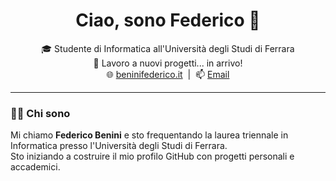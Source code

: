 <h1 align="center">Ciao, sono Federico 👋</h1>

<p align="center">
  🎓 Studente di Informatica all'Università degli Studi di Ferrara <br>
  🚧 Lavoro a nuovi progetti... in arrivo! <br>
  🌐 <a href="https://beninifederico.it" target="_blank">beninifederico.it</a> &nbsp;|&nbsp;
  📫 <a href="mailto:beninifederico@beninifederico.it">Email</a>
</p>

---

### 👨‍💻 Chi sono

Mi chiamo **Federico Benini** e sto frequentando la laurea triennale in Informatica presso l'Università degli Studi di Ferrara.  
Sto iniziando a costruire il mio profilo GitHub con progetti personali e accademici.
